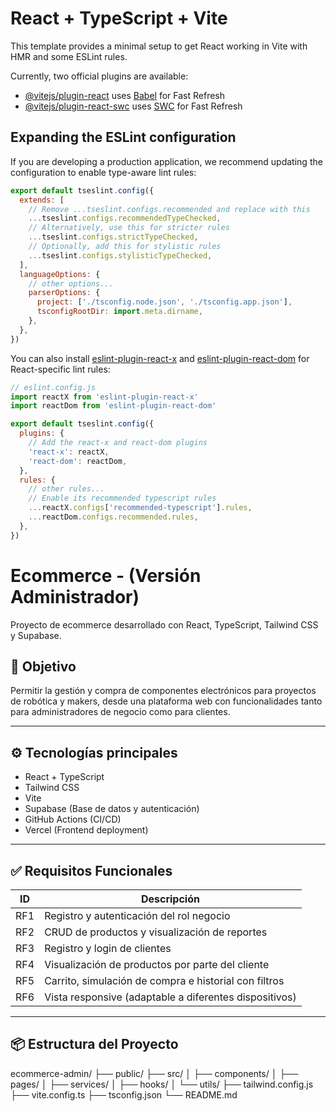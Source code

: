 # React + TypeScript + Vite

This template provides a minimal setup to get React working in Vite with HMR and some ESLint rules.

Currently, two official plugins are available:

- [@vitejs/plugin-react](https://github.com/vitejs/vite-plugin-react/blob/main/packages/plugin-react) uses [Babel](https://babeljs.io/) for Fast Refresh
- [@vitejs/plugin-react-swc](https://github.com/vitejs/vite-plugin-react/blob/main/packages/plugin-react-swc) uses [SWC](https://swc.rs/) for Fast Refresh

## Expanding the ESLint configuration

If you are developing a production application, we recommend updating the configuration to enable type-aware lint rules:

```js
export default tseslint.config({
  extends: [
    // Remove ...tseslint.configs.recommended and replace with this
    ...tseslint.configs.recommendedTypeChecked,
    // Alternatively, use this for stricter rules
    ...tseslint.configs.strictTypeChecked,
    // Optionally, add this for stylistic rules
    ...tseslint.configs.stylisticTypeChecked,
  ],
  languageOptions: {
    // other options...
    parserOptions: {
      project: ['./tsconfig.node.json', './tsconfig.app.json'],
      tsconfigRootDir: import.meta.dirname,
    },
  },
})
```

You can also install [eslint-plugin-react-x](https://github.com/Rel1cx/eslint-react/tree/main/packages/plugins/eslint-plugin-react-x) and [eslint-plugin-react-dom](https://github.com/Rel1cx/eslint-react/tree/main/packages/plugins/eslint-plugin-react-dom) for React-specific lint rules:

```js
// eslint.config.js
import reactX from 'eslint-plugin-react-x'
import reactDom from 'eslint-plugin-react-dom'

export default tseslint.config({
  plugins: {
    // Add the react-x and react-dom plugins
    'react-x': reactX,
    'react-dom': reactDom,
  },
  rules: {
    // other rules...
    // Enable its recommended typescript rules
    ...reactX.configs['recommended-typescript'].rules,
    ...reactDom.configs.recommended.rules,
  },
})
```
# Ecommerce - (Versión Administrador)

Proyecto de ecommerce desarrollado con React, TypeScript, Tailwind CSS y Supabase.

## 🚀 Objetivo


Permitir la gestión y compra de componentes electrónicos para proyectos de robótica y makers, desde una plataforma web con funcionalidades tanto para administradores de negocio como para clientes.

---

## ⚙️ Tecnologías principales

- React + TypeScript
- Tailwind CSS
- Vite
- Supabase (Base de datos y autenticación)
- GitHub Actions (CI/CD)
- Vercel (Frontend deployment)

---

## ✅ Requisitos Funcionales

| ID  | Descripción                                            |
| --- | ------------------------------------------------------ |
| RF1 | Registro y autenticación del rol negocio               |
| RF2 | CRUD de productos y visualización de reportes          |
| RF3 | Registro y login de clientes                           |
| RF4 | Visualización de productos por parte del cliente       |
| RF5 | Carrito, simulación de compra e historial con filtros  |
| RF6 | Vista responsive (adaptable a diferentes dispositivos) |

---

## 📦 Estructura del Proyecto

ecommerce-admin/
├── public/
├── src/
│ ├── components/
│ ├── pages/
│ ├── services/
│ ├── hooks/
│ └── utils/
├── tailwind.config.js
├── vite.config.ts
├── tsconfig.json
└── README.md